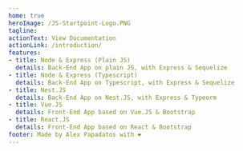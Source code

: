 ```yaml
---
home: true
heroImage: /JS-Startpoint-Logo.PNG
tagline: 
actionText: View Documentation
actionLink: /introduction/
features:
- title: Node & Express (Plain JS)
  details: Back-End App on plain JS, with Express & Sequelize
- title: Node & Express (Typescript)
  details: Back-End App on Typescript, with Express & Sequelize
- title: Nest.JS
  details: Back-End App on Nest.JS, with Express & Typeorm
- title: Vue.JS
  details: Front-End App based on Vue.JS & Bootstrap
- title: React.JS
  details: Front-End App based on React & Bootstrap
footer: Made by Alex Papadatos with ❤️
---
```

